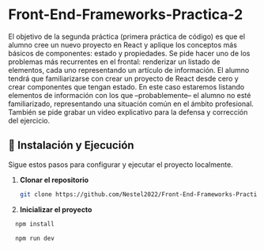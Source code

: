 # Front-End-Frameworks-Practica-2

El objetivo de la segunda práctica (primera práctica de código) es que el alumno cree un nuevo
proyecto en React y aplique los conceptos más básicos de componentes: estado y propiedades.
Se pide hacer uno de los problemas más recurrentes en el frontal: renderizar un listado de
elementos, cada uno representando un artículo de información.
El alumno tendrá que familiarizarse con crear un proyecto de React desde cero y crear
componentes que tengan estado. En este caso estaremos listando elementos de información
con los que –probablemente– el alumno no esté familiarizado, representando una situación
común en el ámbito profesional.
También se pide grabar un video explicativo para la defensa y corrección del ejercicio.

## 🚀 Instalación y Ejecución

Sigue estos pasos para configurar y ejecutar el proyecto localmente.

1. **Clonar el repositorio**
   ```bash
   git clone https://github.com/Nestel2022/Front-End-Frameworks-Practica2.git

2. **Inicializar el proyecto**
 ```bash  
   npm install

   npm run dev
